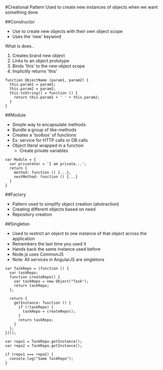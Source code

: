#Creational Pattern
Used to create new instances of objects when we want something done

##Constructor
- Use to create new objects with their own object scope
- Uses the 'new' keyword

What is does..

1. Creates brand new object
2. Links to an object prototype
3. Binds 'this' to the new object scope
4. Implicitly returns 'this'

```
function ObjectName (param1, param2) {
  this.param1 = param1;
  this.param2 = param2;
  this.toString() = function () {
    return this.param1 + ' ' + this.param2;
  }
}
```


##Module
- Simple way to encapsulate methods
- Bundle a group of like-methods
- Creates a 'toolbox' of functions
- Ex: service for HTTP calls or DB calls
- Object literal wrapped in a function
    - Create private variables

```
var Module = {
  var privateVar = 'I am private...';
  return {
    method: function () {...},
    nextMethod: function () {...}
  }
}
```

##Factory
- Pattern used to simplify object creation (abstraction)
- Creating different objects based on need
- Repository creation

##Singleton
- Used to restrict an object to one instance of that object across the application
- Remembers the last time you used it
- Hands back the same instance used before
- Node.js uses CommonJS
- Note: All services in AngularJS are singletons

```
var TaskRepo = (function () {
  var taskRepo;
  function createRepo() {
    var taskRepo = new Object("Task");
    return taskRepo;
  };

  return {
    getInstance: function () {
      if (!taskRepo) {
        taskRepo = createRepo();
      }
      return taskRepo;
    }
  };
})();

var repo1 = TaskRepo.getInstance();
var repo2 = TaskRepo.getInstance();

if (repo1 === repo2) {
  console.log("Same TaskRepo");
}
```